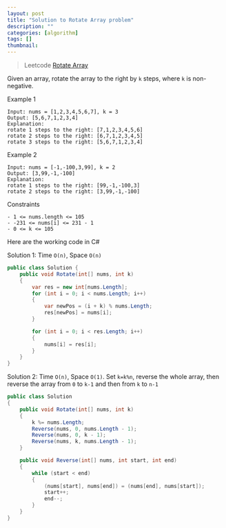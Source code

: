 ```yaml
---
layout: post
title: "Solution to Rotate Array problem"
description: ""
categories: [algorithm]
tags: []
thumbnail:
---
```


> Leetcode [Rotate Array](https://leetcode.com/problems/rotate-array/)

Given an array, rotate the array to the right by `k` steps, where `k` is non-negative.

Example 1
```
Input: nums = [1,2,3,4,5,6,7], k = 3
Output: [5,6,7,1,2,3,4]
Explanation:
rotate 1 steps to the right: [7,1,2,3,4,5,6]
rotate 2 steps to the right: [6,7,1,2,3,4,5]
rotate 3 steps to the right: [5,6,7,1,2,3,4]
```

Example 2
```
Input: nums = [-1,-100,3,99], k = 2
Output: [3,99,-1,-100]
Explanation:
rotate 1 steps to the right: [99,-1,-100,3]
rotate 2 steps to the right: [3,99,-1,-100]
```

Constraints
```
- 1 <= nums.length <= 105
- -231 <= nums[i] <= 231 - 1
- 0 <= k <= 105
```

<!-- more -->

Here are the working code in C#

Solution 1: Time `O(n)`, Space `O(n)`
```csharp
public class Solution {
    public void Rotate(int[] nums, int k)
    {
        var res = new int[nums.Length];
        for (int i = 0; i < nums.Length; i++)
        {
            var newPos = (i + k) % nums.Length;
            res[newPos] = nums[i];
        }

        for (int i = 0; i < res.Length; i++)
        {
            nums[i] = res[i];
        }
    }
}
```

Solution 2: Time `O(n)`, Space `O(1)`. Set `k=k%n`, reverse the whole array, then reverse
the array from `0` to `k-1` and then from `k` to `n-1`
```csharp
public class Solution
{
    public void Rotate(int[] nums, int k)
    {
        k %= nums.Length;
        Reverse(nums, 0, nums.Length - 1);
        Reverse(nums, 0, k - 1);
        Reverse(nums, k, nums.Length - 1);
    }

    public void Reverse(int[] nums, int start, int end)
    {
        while (start < end)
        {
            (nums[start], nums[end]) = (nums[end], nums[start]);
            start++;
            end--;
        }
    }
}
```

